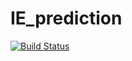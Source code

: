 # IE_prediction

[![Build Status](https://github.com/pockos56/IE_prediction.jl/actions/workflows/CI.yml/badge.svg?branch=main)](https://github.com/pockos56/IE_prediction.jl/actions/workflows/CI.yml?query=branch%3Amain)